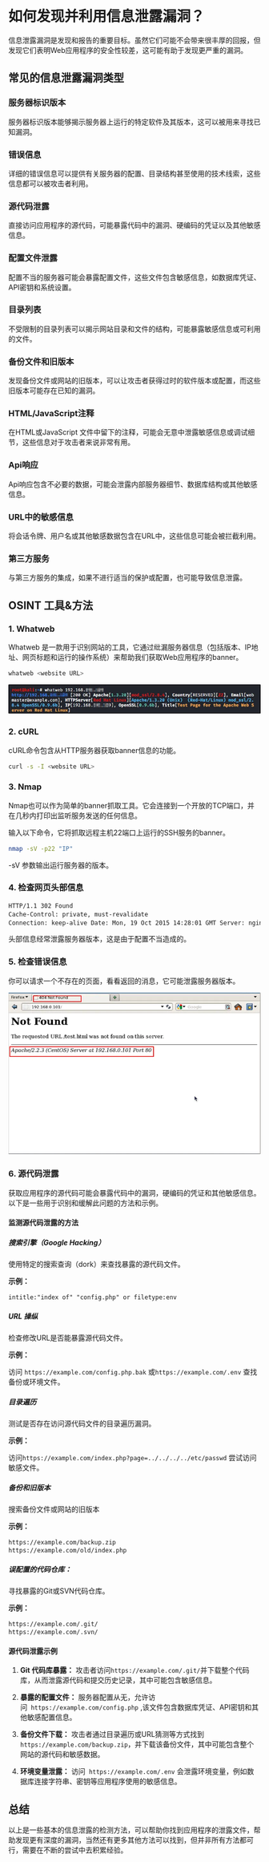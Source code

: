 # 如何发现并利用信息泄露漏洞？

信息泄露漏洞是发现和报告的重要目标。虽然它们可能不会带来很丰厚的回报，但发现它们表明Web应用程序的安全性较差，这可能有助于发现更严重的漏洞。

## 常见的信息泄露漏洞类型

### 服务器标识版本

服务器标识版本能够揭示服务器上运行的特定软件及其版本，这可以被用来寻找已知漏洞。

### 错误信息

详细的错误信息可以提供有关服务器的配置、目录结构甚至使用的技术线索，这些信息都可以被攻击者利用。

### 源代码泄露

直接访问应用程序的源代码，可能暴露代码中的漏洞、硬编码的凭证以及其他敏感信息。

### 配置文件泄露

配置不当的服务器可能会暴露配置文件，这些文件包含敏感信息，如数据库凭证、API密钥和系统设置。

### 目录列表

不受限制的目录列表可以揭示网站目录和文件的结构，可能暴露敏感信息或可利用的文件。

### 备份文件和旧版本

发现备份文件或网站的旧版本，可以让攻击者获得过时的软件版本或配置，而这些旧版本可能存在已知的漏洞。

### HTML/JavaScript注释

在HTML或JavaScript 文件中留下的注释，可能会无意中泄露敏感信息或调试细节，这些信息对于攻击者来说非常有用。

### Api响应

Api响应包含不必要的数据，可能会泄露内部服务器细节、数据库结构或其他敏感信息。

### URL中的敏感信息

将会话令牌、用户名或其他敏感数据包含在URL中，这些信息可能会被拦截利用。

### 第三方服务

与第三方服务的集成，如果不进行适当的保护或配置，也可能导致信息泄露。

## OSINT 工具&方法

### 1. Whatweb

Whatweb 是一款用于识别网站的工具，它通过纰漏服务器信息（包括版本、IP地址、网页标题和运行的操作系统）来帮助我们获取Web应用程序的banner。

```bash
whatweb <website URL>
```

![](https://github.com/owl234/Awesome-SRC-experience/blob/main/img/0_D7cZMq39PaFN6jfd.webp)

### 2. cURL

cURL命令包含从HTTP服务器获取banner信息的功能。

```bash
curl -s -I <website URL>
```

### 3. Nmap

Nmap也可以作为简单的banner抓取工具。它会连接到一个开放的TCP端口，并在几秒内打印出监听服务发送的任何信息。

输入以下命令，它将抓取远程主机22端口上运行的SSH服务的banner。

```bash
nmap -sV -p22 "IP"
```

-sV 参数输出运行服务器的版本。

### 4. 检查网页头部信息

```html
HTTP/1.1 302 Found 
Cache-Control: private, must-revalidate 
Connection: keep-alive Date: Mon, 19 Oct 2015 14:28:01 GMT Server: nginx/1.8.0
```

头部信息经常泄露服务器版本，这是由于配置不当造成的。

### 5. 检查错误信息

你可以请求一个不存在的页面，看看返回的消息，它可能泄露服务器版本。

![](https://github.com/owl234/Awesome-SRC-experience/blob/main/img/1_E77D9HSXE5HdWmW-steAEA.webp)

### 6. 源代码泄露

获取应用程序的源代码可能会暴露代码中的漏洞，硬编码的凭证和其他敏感信息。以下是一些用于识别和缓解此问题的方法和示例。

#### 监测源代码泄露的方法

##### 搜索引擎（Google Hacking）

使用特定的搜索查询（dork）来查找暴露的源代码文件。

**示例：** 

```context
intitle:"index of" "config.php" or filetype:env 
```

##### URL 操纵

检查修改URL是否能暴露源代码文件。

**示例：**

访问 `https://example.com/config.php.bak` 或`https://example.com/.env` 查找备份或环境文件。

##### 目录遍历

测试是否存在访问源代码文件的目录遍历漏洞。

**示例：** 

访问`https://example.com/index.php?page=../../../../etc/passwd` 尝试访问敏感文件。

##### 备份和旧版本

搜索备份文件或网站的旧版本

**示例：** 

```url
https://example.com/backup.zip
https://example.com/old/index.php
```

##### 误配置的代码仓库：

寻找暴露的Git或SVN代码仓库。

**示例：** 

```url
https://example.com/.git/
https://example.com/.svn/
```

#### 源代码泄露示例

1. **Git 代码库暴露：** 攻击者访问`https://example.com/.git/`并下载整个代码库，从而泄露源代码和提交历史记录，其中可能包含敏感信息。

2. **暴露的配置文件：** 服务器配置从无，允许访问` https://example.com/config.php` ,该文件包含数据库凭证、API密钥和其他敏感配置信息。

3. **备份文件下载：** 攻击者通过目录遍历或URL猜测等方式找到`https://example.com/backup.zip`，并下载该备份文件，其中可能包含整个网站的源代码和敏感数据。

4. **环境变量泄露：** 访问` https://example.com/.env` 会泄露环境变量，例如数据库连接字符串、密钥等应用程序使用的敏感信息。

## 总结

以上是一些基本的信息泄露的检测方法，可以帮助你找到应用程序的泄露文件，帮助发现更有深度的漏洞，当然还有更多其他方法可以找到，但并非所有方法都可行，需要在不断的尝试中去积累经验。




